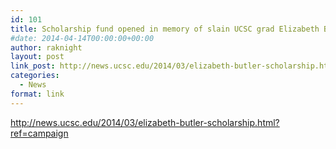 ```yaml
---
id: 101
title: Scholarship fund opened in memory of slain UCSC grad Elizabeth Butler
#date: 2014-04-14T00:00:00+00:00
author: raknight
layout: post
link_post: http://news.ucsc.edu/2014/03/elizabeth-butler-scholarship.html?ref=campaign
categories:
  - News
format: link
---
```

http://news.ucsc.edu/2014/03/elizabeth-butler-scholarship.html?ref=campaign